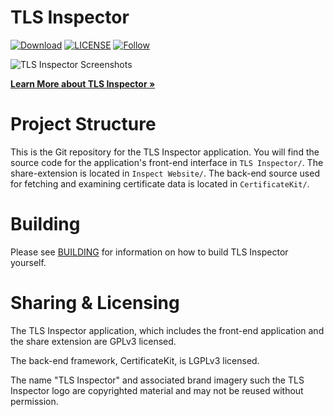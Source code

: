 # TLS Inspector

[![Download](https://img.shields.io/itunes/v/1100539810.svg?label=iTunes%20App%20Store&style=flat-square)](https://tlsinspector.com/download.html)
[![LICENSE](https://img.shields.io/github/license/tls-inspector/tls-inspector.svg?style=flat-square)](https://github.com/ecnepsnai/ds/blob/app-store/LICENSE)
[![Follow](https://img.shields.io/mastodon/follow/109742126529751070?domain=https%3A%2F%2Finfosec.exchange&style=flat-square)](https://infosec.exchange/@tlsinspector)

<img src="https://tlsinspector.com/assets/img/screenshots.webp" alt="TLS Inspector Screenshots" />

**[Learn More about TLS Inspector »](https://tlsinspector.com/about.html)**

# Project Structure

This is the Git repository for the TLS Inspector application. You will find the source code for the application's front-end interface in `TLS Inspector/`. The share-extension is located in `Inspect Website/`. The back-end source used for fetching and examining certificate data is located in `CertificateKit/`.

# Building

Please see [BUILDING](https://github.com/tls-inspector/tls-inspector/blob/app-store/BUILDING.md) for information on how to build TLS Inspector yourself.

# Sharing & Licensing

The TLS Inspector application, which includes the front-end application and the share extension are GPLv3 licensed.

The back-end framework, CertificateKit, is LGPLv3 licensed.

The name "TLS Inspector" and associated brand imagery such the TLS Inspector logo are copyrighted material and may not be reused without permission.
